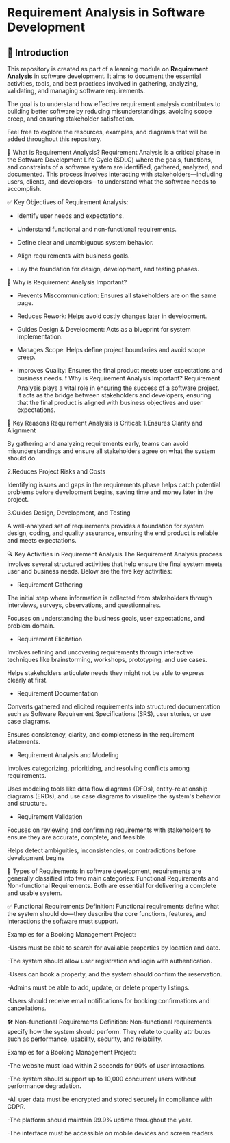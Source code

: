 # Requirement Analysis in Software Development

## 📌 Introduction

This repository is created as part of a learning module on **Requirement Analysis** in software development. It aims to document the essential activities, tools, and best practices involved in gathering, analyzing, validating, and managing software requirements.

The goal is to understand how effective requirement analysis contributes to building better software by reducing misunderstandings, avoiding scope creep, and ensuring stakeholder satisfaction.

Feel free to explore the resources, examples, and diagrams that will be added throughout this repository.

📖 What is Requirement Analysis?
Requirement Analysis is a critical phase in the Software Development Life Cycle (SDLC) where the goals, functions, and constraints of a software system are identified, gathered, analyzed, and documented. This process involves interacting with stakeholders—including users, clients, and developers—to understand what the software needs to accomplish.

✅ Key Objectives of Requirement Analysis:
- Identify user needs and expectations.

- Understand functional and non-functional requirements.

- Define clear and unambiguous system behavior.

- Align requirements with business goals.

- Lay the foundation for design, development, and testing phases.

🚀 Why is Requirement Analysis Important?
- Prevents Miscommunication: Ensures all stakeholders are on the same page.

- Reduces Rework: Helps avoid costly changes later in development.

- Guides Design & Development: Acts as a blueprint for system implementation.

- Manages Scope: Helps define project boundaries and avoid scope creep.

- Improves Quality: Ensures the final product meets user expectations and business needs.
❗ Why is Requirement Analysis Important?
  Requirement Analysis plays a vital role in ensuring the success of a software project. It acts as the bridge between stakeholders and developers, ensuring that the final product is aligned with business objectives and user expectations.

🔑 Key Reasons Requirement Analysis is Critical:
 1.Ensures Clarity and Alignment

 By gathering and analyzing requirements early, teams can avoid misunderstandings and ensure all stakeholders agree on what the 
 system should do.

 2.Reduces Project Risks and Costs

 Identifying issues and gaps in the requirements phase helps catch potential problems before development begins, saving time and money later in the project.

3.Guides Design, Development, and Testing

A well-analyzed set of requirements provides a foundation for system design, coding, and quality assurance, ensuring the end product is reliable and meets expectations.

🔍 Key Activities in Requirement Analysis
The Requirement Analysis process involves several structured activities that help ensure the final system meets user and business needs. Below are the five key activities:

- Requirement Gathering

The initial step where information is collected from stakeholders through interviews, surveys, observations, and questionnaires.

Focuses on understanding the business goals, user expectations, and problem domain.

- Requirement Elicitation

Involves refining and uncovering requirements through interactive techniques like brainstorming, workshops, prototyping, and use cases.

Helps stakeholders articulate needs they might not be able to express clearly at first.

- Requirement Documentation

 Converts gathered and elicited requirements into structured documentation such as Software Requirement Specifications (SRS), user 
 stories, or use case diagrams.

 Ensures consistency, clarity, and completeness in the requirement statements.

- Requirement Analysis and Modeling

 Involves categorizing, prioritizing, and resolving conflicts among requirements.

 Uses modeling tools like data flow diagrams (DFDs), entity-relationship diagrams (ERDs), and use case diagrams to visualize the system's behavior and structure.

- Requirement Validation

Focuses on reviewing and confirming requirements with stakeholders to ensure they are accurate, complete, and feasible.

Helps detect ambiguities, inconsistencies, or contradictions before development begins

🧩 Types of Requirements
In software development, requirements are generally classified into two main categories: Functional Requirements and Non-functional Requirements. Both are essential for delivering a complete and usable system.

✅ Functional Requirements
Definition:
Functional requirements define what the system should do—they describe the core functions, features, and interactions the software must support.

Examples for a Booking Management Project:

 -Users must be able to search for available properties by location and date.

 -The system should allow user registration and login with authentication.

 -Users can book a property, and the system should confirm the reservation.

 -Admins must be able to add, update, or delete property listings.

 -Users should receive email notifications for booking confirmations and cancellations.

🛠 Non-functional Requirements
Definition:
Non-functional requirements specify how the system should perform. They relate to quality attributes such as performance, usability, security, and reliability.

Examples for a Booking Management Project:

 -The website must load within 2 seconds for 90% of user interactions.

 -The system should support up to 10,000 concurrent users without performance degradation.

 -All user data must be encrypted and stored securely in compliance with GDPR.

 -The platform should maintain 99.9% uptime throughout the year.

 -The interface must be accessible on mobile devices and screen readers.
